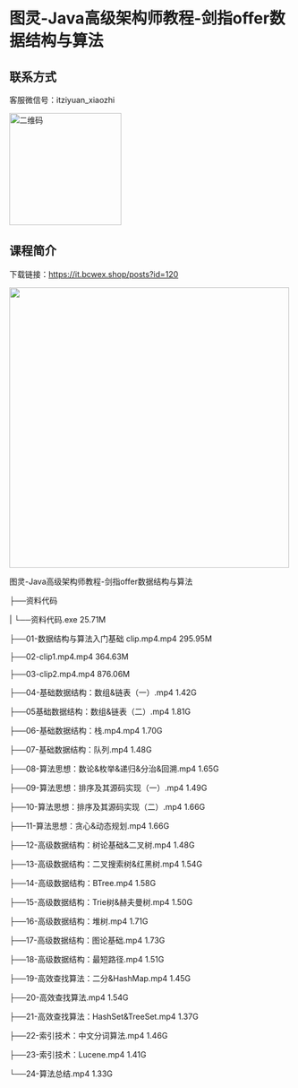 # 图灵-Java高级架构师教程-剑指offer数据结构与算法

## 联系方式

客服微信号：itziyuan_xiaozhi

<img src="https://ziyuanyun.oss-cn-guangzhou.aliyuncs.com/common/20240614073449/666b82192834a.jpg" width="200" height="200" alt="二维码">

## 课程简介

下载链接：https://it.bcwex.shop/posts?id=120

<img src="https://ziyuanyun.oss-cn-guangzhou.aliyuncs.com/yun/20240515151617/66446141998fe.jpg" width="500" alt="">

  图灵-Java高级架构师教程-剑指offer数据结构与算法



 ├──资料代码

 | └──资料代码.exe 25.71M

 ├──01-数据结构与算法入门基础 clip.mp4.mp4 295.95M

 ├──02-clip1.mp4.mp4 364.63M

 ├──03-clip2.mp4.mp4 876.06M

 ├──04-基础数据结构：数组&amp;链表（一）.mp4 1.42G

 ├──05基础数据结构：数组&amp;链表（二）.mp4 1.81G

 ├──06-基础数据结构：栈.mp4.mp4 1.70G

 ├──07-基础数据结构：队列.mp4 1.48G

 ├──08-算法思想：数论&amp;枚举&amp;递归&amp;分治&amp;回溯.mp4 1.65G

 ├──09-算法思想：排序及其源码实现（一）.mp4 1.49G

 ├──10-算法思想：排序及其源码实现（二）.mp4 1.66G

 ├──11-算法思想：贪心&amp;动态规划.mp4 1.66G

 ├──12-高级数据结构：树论基础&amp;二叉树.mp4 1.48G

 ├──13-高级数据结构：二叉搜索树&amp;红黑树.mp4 1.54G

 ├──14-高级数据结构：BTree.mp4 1.58G

 ├──15-高级数据结构：Trie树&amp;赫夫曼树.mp4 1.50G

 ├──16-高级数据结构：堆树.mp4 1.71G

 ├──17-高级数据结构：图论基础.mp4 1.73G

 ├──18-高级数据结构：最短路径.mp4 1.51G

 ├──19-高效查找算法：二分&amp;HashMap.mp4 1.45G

 ├──20-高效查找算法.mp4 1.54G

 ├──21-高效查找算法：HashSet&amp;TreeSet.mp4 1.37G

 ├──22-索引技术：中文分词算法.mp4 1.46G

 ├──23-索引技术：Lucene.mp4 1.41G

 └──24-算法总结.mp4 1.33G

  